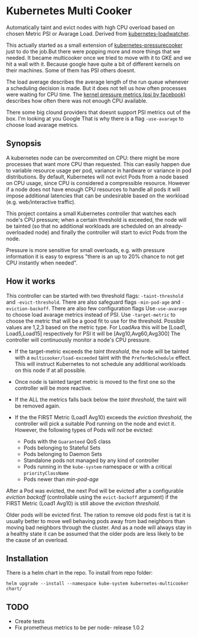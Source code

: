 # Kubernetes Multi Cooker
Automatically taint and evict nodes with high CPU overload based on chosen Metric PSI or Avarage Load. Derived from [kubernetes-loadwatcher](https://github.com/mittwald/kubernetes-loadwatcher).

This actually started as a small extension of [kubernetes-pressurecooker](https://github.com/rtreffer/kubernetes-pressurecooker) just to do the job.But there were popping more and more things that we needed. It became multicooker once we tried to move with it to GKE and we hit a wall with it. Because google have quite a bit of different kernels on their machines. Some of them has PSI others doesnt.

The load average describes the average length of the run queue whenever a scheduling decision is made. But it does not tell us how often processes were waiting for CPU time.
The [kernel pressure metrics (psi by facebook)](https://facebookmicrosites.github.io/psi/docs/overview.html#pressure-metric-definitions) describes how often there was not enough CPU available.

There some big clound providers that doesnt support PSI metrics out of the box. I'm looking at you Google
That is why there is a flag  `-use-avarage` to choose load avarage metrics.

## Synopsis

A kubernetes node can be overcommited on CPU: there might be more processes that want more CPU than requested. This can easily happen due to variable resource usage per pod, variance in hardware or variance in pod distributions.
By default, Kubernetes will not evict Pods from a node based on CPU usage, since CPU is considered a compressible resource. However if a node does not have enough CPU resources to handle all pods it will impose additional latencies
that can be undesirable based on the workload (e.g. web/interactive traffic).

This project contains a small Kubernetes controller that watches each node's CPU pressure; when a certain threshold is exceeded, the node will be tainted (so that no additional workloads are scheduled on an already-overloaded node) and finally the controller will start to evict Pods from the node.

Pressure is more sensitive for small overloads, e.g. with pressure information it is easy to express "there is an up to 20% chance to not get CPU instantly when needed".

## How it works

This controller can be started with two threshold flags: `-taint-threshold` and `-evict-threshold`. There are also safeguard flags `-min-pod-age` and `-eviction-backoff`.
There are also few configuration flags 
Use`-use-avarage` to choose load avarage metrics instead of PSI.
Use `-target-metric` to choose the metric that will be a good fit to use for the threshold. 
Possible values are 1,2,3 based on the metric type. For LoadAva this will be [Load1, Load5,Load15] respectively for PSI it will be [Avg10,Avg60,Avg300]
The controller will continuously monitor a node's CPU pressure.

- If the target-metric exceeds the _taint threshold_, the node will be tainted with a `multicooker/load-exceeded` taint with the `PreferNoSchedule` effect. This will instruct Kubernetes to not schedule any additional workloads on this node if at all possible.
- Once node is tainted target metric is moved to the first one so the controller will be more reactive.
- If the ALL the metrics falls back below the _taint threshold_, the taint will be removed again.
- If the the FIRST Metric (Load1 Avg10) exceeds the _eviction threshold_, the controller will pick a suitable Pod running on the node and evict it. However, the following types of Pods will _not_ be evicted:

    - Pods with the `Guaranteed` QoS class
    - Pods belonging to Stateful Sets
    - Pods belonging to Daemon Sets
    - Standalone pods not managed by any kind of controller
    - Pods running in the `kube-system` namespace or with a critical `priorityClassName`
    - Pods newer than _min-pod-age_
    
After a Pod was evicted, the next Pod will be evicted after a configurable _eviction backoff_ (controllable using the `evict-backoff` argument) if the FIRST Metric (Load1 Avg10) is still above the _eviction threshold_.

Older pods will be evicted first.
The ration to remove old pods first is tat it is usually better to move well behaving pods away from bad neighbors
than moving bad neighbors through the cluster. And as a node will always stay in a healthy state it can be assumed
that the older pods are less likely to be the cause of an overload.

## Installation

There is a helm chart in the repo.
To install from repo folder:

`helm upgrade --install --namespace kube-system kubernetes-multicooker chart/`
## TODO

- Create tests
- Fix prometheus metrics to be per node- release 1.0.2